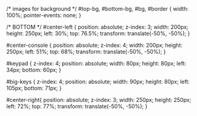 /* images for background */
#top-bg,
#bottom-bg,
#bg,
#border {
    width: 100%;
    pointer-events: none;
}

/* BOTTOM */
#center-left {
    position: absolute;
    z-index: 3;
    width: 200px;
    height: 250px;
    left: 30%;
    top: 76.5%;
    transform: translate(-50%, -50%);
}

#center-console {
    position: absolute;
    z-index: 4;
    width: 200px;
    height: 250px;
    left: 51%;
    top: 68%;
    transform: translate(-50%, -50%);
}

#keypad {
    z-index: 4;
    position: absolute;
    width: 80px;
    height: 80px;
    left: 34px;
    bottom: 60px;
}

#big-keys {
    z-index: 4;
    position: absolute;
    width: 90px;
    height: 80px;
    left: 105px;
    bottom: 71px;
}

#center-right{
    position: absolute;
    z-index: 3;
    width: 250px;
    height: 250px;
    left: 72%;
    top: 77%;
    transform: translate(-50%, -50%);
}